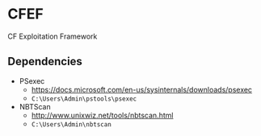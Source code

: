# CFEF
CF Exploitation Framework

## Dependencies
* PSexec
    * https://docs.microsoft.com/en-us/sysinternals/downloads/psexec
    * `C:\Users\Admin\pstools\psexec`
* NBTScan
    * http://www.unixwiz.net/tools/nbtscan.html
    * `C:\Users\Admin\nbtscan`